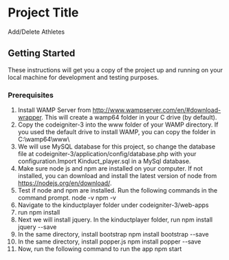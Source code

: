 # Project Title

Add/Delete Athletes

## Getting Started

These instructions will get you a copy of the project up and running on your local machine for development and testing purposes.

### Prerequisites

1) Install WAMP Server from http://www.wampserver.com/en/#download-wrapper. This will create a wamp64 folder in your C drive (by default). 
2) Copy the codeigniter-3 into the www folder of your WAMP directory. If you used the default drive to install WAMP, you can copy the folder in C:\wamp64\www\
3) We will use MySQL database for this project, so change the database file at codeigniter-3/application/config/database.php with your configuration.Import Kinduct_player.sql in a MySql database.
4) Make sure node js and npm are installed on your computer. If not installed, you can download and install the latest version of node from https://nodejs.org/en/download/.
5) Test if node and npm are installed. Run the following commands in the command prompt.
	node -v
	npm -v
6) Navigate to the kinductplayer folder under codeigniter-3/web-apps
7) run npm install
8) Next we will install jquery. In the kinductplayer folder, run 
npm install jquery --save
9) In the same directory, install bootstrap
npm install bootstrap --save
10) In the same directory, install popper.js
npm install popper --save
11) Now, run the following command to run the app
	npm start 


